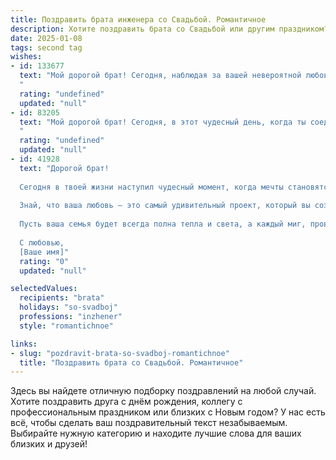 ```yaml
---
title: Поздравить брата инженера со Свадьбой. Романтичное
description: Хотите поздравить брата со Свадьбой или другим праздником? Наш ИИ создаст незабываемое поздравление, а вы обязательно выделитесь среди других.  
date: 2025-01-08
tags: second tag
wishes:
- id: 133677
  text: "Мой дорогой брат! Сегодня, наблюдая за вашей невероятной любовью, я понимаю, что вы нашли свою идеальную формулу счастья.  Пусть этот союз будет таким же прочным и надежным, как самые гениальные инженерные решения,  а ваша жизнь вместе – полна света, тепла и бесконечной нежности. Счастья вам, любви и долгой, прекрасной совместной жизни!
  "
  rating: "undefined"
  updated: "null"
- id: 83205
  text: "Мой дорогой брат! Сегодня, в этот чудесный день, когда ты соединил свою судьбу с любимой, я хочу сказать тебе, что твоя свадьба — это не просто торжество, а невероятный взлёт ракеты любви, построенной твоими талантливыми инженерными руками,  на прочном фундаменте верности и нежности.  Пусть ваш совместный путь будет полон ярких, незабываемых открытий, а  любовь станет  вечной и мощной, как  самая совершенная конструкция, созданная человеческими руками.  Поздравляю вас с этим сказочным событием!  Будьте счастливы!
  "
  rating: "undefined"
  updated: "null"
- id: 41928
  text: "Дорогой брат!
  
  Сегодня в твоей жизни наступил чудесный момент, когда мечты становятся реальностью, а сердца наполняются истинным счастьем. В день вашей свадьбы я хочу пожелать вам безграничной любви и гармонии. Как инженер, ты умеешь создавать надежные конструкции и находить решения для самых сложных задач. Пусть же ваша семейная жизнь будет построена на прочном фундаменте взаимопонимания и поддержки.
  
  Знай, что ваша любовь — это самый удивительный проект, который вы создаете вместе. Пусть каждая минута будет наполнена радостью, а каждый день — новыми впечатлениями. Желаю вам идти по жизни рука об руку, преодолевая все преграды и радуясь общим успехам.
  
  Пусть ваша семья будет всегда полна тепла и света, а каждый миг, проведенный вместе, станет незабываемым. Счастья вам, брат, и вашей любимой в этот прекрасный день и на все времена!
  
  С любовью,
  [Ваше имя]"
  rating: "0"
  updated: "null"

selectedValues:
  recipients: "brata"
  holidays: "so-svadboj"
  professions: "inzhener"
  style: "romantichnoe"

links:
- slug: "pozdravit-brata-so-svadboj-romantichnoe"
  title: "Поздравить брата со Свадьбой. Романтичное"
---
```


Здесь вы найдете отличную подборку поздравлений на любой случай. 
Хотите поздравить друга с днём рождения, коллегу с профессиональным праздником или близких с Новым годом? У нас есть всё, чтобы сделать ваш поздравительный текст незабываемым. Выбирайте нужную категорию и находите лучшие слова для ваших близких и друзей!
